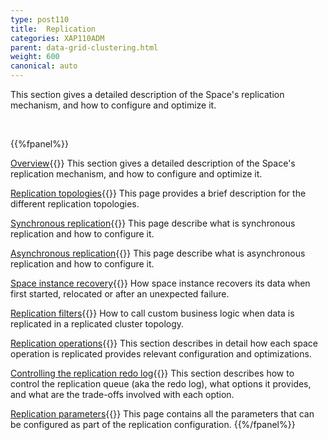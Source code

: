 ```yaml
---
type: post110
title:  Replication
categories: XAP110ADM
parent: data-grid-clustering.html
weight: 600
canonical: auto
---
```




This section gives a detailed description of the Space's replication mechanism, and how to configure and optimize it.

<br>

{{%fpanel%}}

[Overview](./replication-overview.html){{<wbr>}}
This section gives a detailed description of the Space's replication mechanism, and how to configure and optimize it.

[Replication topologies](./replication-topologies.html){{<wbr>}}
This page provides a brief description for the different replication topologies.

[Synchronous replication](./synchronous-replication.html){{<wbr>}}
This page describe what is synchronous replication and how to configure it.

[Asynchronous replication](./asynchronous-replication.html){{<wbr>}}
This page describe what is asynchronous replication and how to configure it.

[Space instance recovery](./space-instance-recovery.html){{<wbr>}}
How space instance recovers its data when first started, relocated or after an unexpected failure.

[Replication filters](./cluster-replication-filters.html){{<wbr>}}
How to call custom business logic when data is replicated in a replicated cluster topology.

[Replication operations](./replication-operations.html){{<wbr>}}
This section describes in detail how each space operation is replicated provides relevant configuration and optimizations.

[Controlling the replication redo log](./controlling-the-replication-redo-log.html){{<wbr>}}
This section describes how to control the replication queue (aka the redo log), what options it provides, and what are the trade-offs involved with each option.


[Replication parameters](./replication-parameters.html){{<wbr>}}
This page contains all the parameters that can be configured as part of the replication configuration.
{{%/fpanel%}}


















